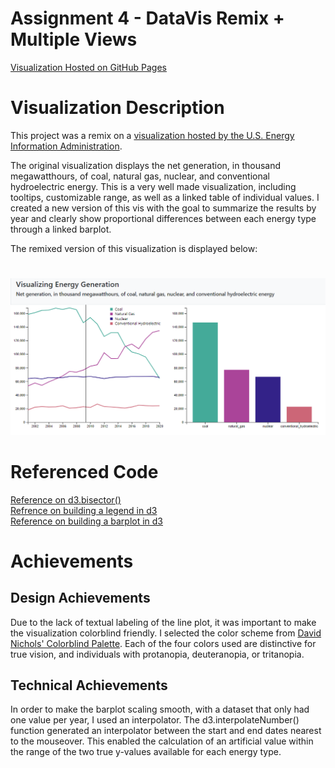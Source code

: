 # Assignment 4 - DataVis Remix + Multiple Views

[Visualization Hosted on GitHub Pages](https://jalovering.github.io/04-Remix/)

# Visualization Description
This project was a remix on a [visualization hosted by the U.S. Energy Information Administration](https://www.eia.gov/electricity/data/browser/#/topic/0?agg=2,0,1&fuel=vvg&geo=g&sec=g&linechart=ELEC.GEN.ALL-US-99.M~ELEC.GEN.COW-US-99.M~ELEC.GEN.NG-US-99.M~ELEC.GEN.NUC-US-99.M~ELEC.GEN.HYC-US-99.M&columnchart=ELEC.GEN.ALL-US-99.M~ELEC.GEN.COW-US-99.M~ELEC.GEN.NG-US-99.M~ELEC.GEN.NUC-US-99.M~ELEC.GEN.HYC-US-99.M&map=ELEC.GEN.ALL-US-99.M&freq=M&start=200101&end=202012&chartindexed=0&ctype=linechart&ltype=pin&rtype=s&maptype=0&rse=0&pin=).

The original visualization displays the net generation, in thousand megawatthours, of coal, natural gas, nuclear, and conventional hydroelectric energy. This is a very well made visualization, including tooltips, customizable range, as well as a linked table of individual values. I created a new version of this vis with the goal to summarize the results by year and clearly show proportional differences between each energy type through a linked barplot. 

The remixed version of this visualization is displayed below:
#
![Energy Generation](screenshot.PNG)


# Referenced Code
[Reference on d3.bisector()](https://github.com/d3/d3-array)<br />
[Refrence on building a legend in d3](https://www.d3-graph-gallery.com/graph/custom_legend.html)<br />
[Reference on building a barplot in d3](https://www.d3-graph-gallery.com/graph/barplot_basic.html)<br />

# Achievements
## Design Achievements
Due to the lack of textual labeling of the line plot, it was important to make the visualization colorblind friendly. I selected the color scheme from [David Nichols' Colorblind Palette](https://davidmathlogic.com/colorblind). Each of the four colors used are distinctive for true vision, and individuals with protanopia, deuteranopia, or tritanopia.
## Technical Achievements
In order to make the barplot scaling smooth, with a dataset that only had one value per year, I used an interpolator. The d3.interpolateNumber() function generated an interpolator between the start and end dates nearest to the mouseover. This enabled the calculation of an artificial value within the range of the two true y-values available for each energy type.
